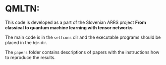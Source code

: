 # QMLTN:

This code is developed as a part of the Slovenian ARRS project **From classical to quantum machine learning with tensor networks**

The main code is in the `selfcons` dir and the executable programs should be placed in the `bin` dir. 

The `papers` folder contains descriptions of papers with the instructions how to reproduce the results.

